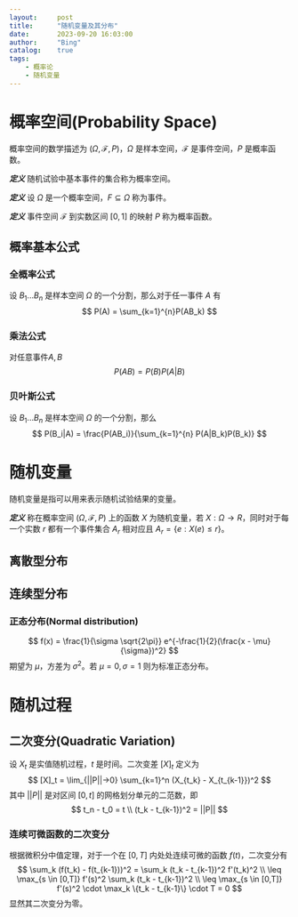 ```yaml
---
layout:     post
title:      "随机变量及其分布"
date:       2023-09-20 16:03:00
author:     "Bing"
catalog:    true
tags:
    - 概率论
    - 随机变量
---
```


# 概率空间(Probability Space)
概率空间的数学描述为 $(\Omega, \mathcal{F}, P)$，$\Omega$ 是样本空间，$\mathcal{F}$ 是事件空间，$P$ 是概率函数。

***定义*** 随机试验中基本事件的集合称为概率空间。

***定义*** 设 $\Omega$ 是一个概率空间，$F \subseteq \Omega$ 称为事件。

***定义*** 事件空间 $\mathcal{F}$ 到实数区间 $[0,1]$ 的映射 $P$ 称为概率函数。

## 概率基本公式
### 全概率公式
设 $B_1...B_n$ 是样本空间 $\Omega$ 的一个分割，那么对于任一事件 $A$ 有
$$
    P(A) = \sum_{k=1}^{n}P(AB_k)
$$

### 乘法公式
对任意事件$A,B$
$$
    P(AB) = P(B)P(A|B)
$$

### 贝叶斯公式
设 $B_1...B_n$ 是样本空间 $\Omega$ 的一个分割，那么
$$
P(B_i|A) = \frac{P(AB_i)}{\sum_{k=1}^{n} P(A|B_k)P(B_k)}
$$

# 随机变量
随机变量是指可以用来表示随机试验结果的变量。

***定义*** 称在概率空间 $(\Omega, \mathcal{F}, P)$ 上的函数 $X$ 为随机变量，若 $X: \Omega \to R$，同时对于每一个实数 $r$ 都有一个事件集合 $A_r$ 相对应且 $A_r = {\{e : X(e) \leq r \}}$。

## 离散型分布
## 连续型分布
### 正态分布(Normal distribution)
$$
    f(x) = \frac{1}{\sigma \sqrt{2\pi}} e^{-\frac{1}{2}(\frac{x - \mu}{\sigma})^2}
$$
期望为 $\mu$，方差为 $\sigma^2$。若 $\mu=0, \sigma=1$ 则为标准正态分布。

# 随机过程
## 二次变分(Quadratic Variation)
设 $X_t$ 是实值随机过程，$t$ 是时间。二次变差 $[X]_t$ 定义为
$$
    [X]_t = \lim_{||P||->0} \sum_{k=1}^n (X_{t_k} - X_{t_{k-1}})^2
$$
其中 $||P||$ 是对区间 $[0, t]$ 的网格划分单元的二范数，即
$$
    t_n - t_0 = t \\
    (t_k - t_{k-1})^2 = ||P||
$$

### 连续可微函数的二次变分
根据微积分中值定理，对于一个在 $[0, T]$ 内处处连续可微的函数 $f(t)$，二次变分有
$$
    \sum_k (f(t_k) - f(t_{k-1}))^2 = \sum_k (t_k - t_{k-1})^2 f'(t_k)^2 \\
    \leq \max_{s \in [0,T]} f'(s)^2 \sum_k (t_k - t_{k-1})^2 \\
    \leq \max_{s \in [0,T]} f'(s)^2 \cdot \max_k \{t_k - t_{k-1}\} \cdot T = 0
$$
显然其二次变分为零。